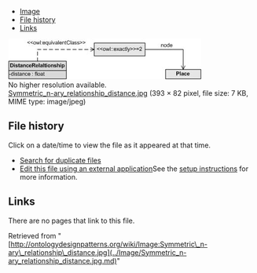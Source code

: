 * [Image](../Image/Symmetric_n-ary_relationship_distance.jpg.md#file)
* [File history](../Image/Symmetric_n-ary_relationship_distance.jpg.md#filehistory)
* [Links](../Image/Symmetric_n-ary_relationship_distance.jpg.md#filelinks)

[![Image:Symmetric n-ary relationship distance.jpg](../images/b/bd/Symmetric_n-ary_relationship_distance.jpg)](../images/b/bd/Symmetric_n-ary_relationship_distance.jpg)  
No higher resolution available.  
[Symmetric\_n-ary\_relationship\_distance.jpg](../images/b/bd/Symmetric_n-ary_relationship_distance.jpg)‎ (393 × 82 pixel, file size: 7 KB, MIME type: image/jpeg)

## File history

Click on a date/time to view the file as it appeared at that time.



  
* [Search for duplicate files](http://ontologydesignpatterns.org/wiki/Special:FileDuplicateSearch/Symmetric_n-ary_relationship_distance.jpg "Special:FileDuplicateSearch/Symmetric n-ary relationship distance.jpg")
* [Edit this file using an external application](http://ontologydesignpatterns.org/wiki/index.php?title=Image:Symmetric_n-ary_relationship_distance.jpg&action=edit&externaledit=true&mode=file "Image:Symmetric n-ary relationship distance.jpg")See the [setup instructions](http://www.mediawiki.org/wiki/Manual:External_editors "http://www.mediawiki.org/wiki/Manual:External_editors") for more information.

## Links



There are no pages that link to this file.




Retrieved from "[http://ontologydesignpatterns.org/wiki/Image:Symmetric\_n-ary\_relationship\_distance.jpg](../Image/Symmetric_n-ary_relationship_distance.jpg.md)"